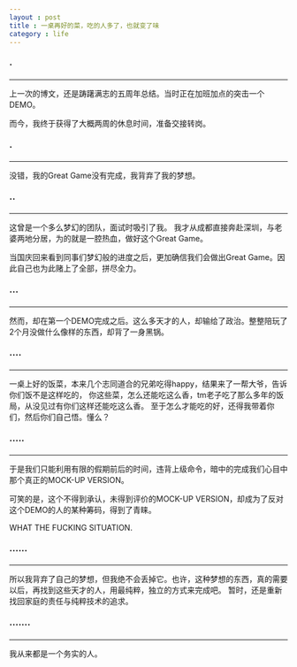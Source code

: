 ```yaml
---
layout : post
title : 一桌再好的菜，吃的人多了，也就变了味
category : life
---
```


### ·
---
上一次的博文，还是踌躇满志的五周年总结。当时正在加班加点的突击一个DEMO。

而今，我终于获得了大概两周的休息时间，准备交接转岗。

### ·
---
没错，我的Great Game没有完成，我背弃了我的梦想。

### ··
---
这曾是一个多么梦幻的团队，面试时吸引了我。
我才从成都直接奔赴深圳，与老婆两地分居，为的就是一腔热血，做好这个Great Game。

当国庆回来看到同事们梦幻般的进度之后，更加确信我们会做出Great Game。因此自己也为此赌上了全部，拼尽全力。

### ···
---
然而，却在第一个DEMO完成之后。这么多天才的人，却输给了政治。整整陪玩了2个月没做什么像样的东西，却背了一身黑锅。

### ····
---
一桌上好的饭菜，本来几个志同道合的兄弟吃得happy，结果来了一帮大爷，告诉你们饭不是这样吃的，
你这些菜，怎么还能吃这么香，tm老子吃了那么多年的饭局，从没见过有你们这样还能吃这么香。
至于怎么才能吃的好，还得我带着你们，然后你们自己悟。懂么？

### ·····
---
于是我们只能利用有限的假期前后的时间，违背上级命令，暗中的完成我们心目中那个真正的MOCK-UP VERSION。

可笑的是，这个不得到承认，未得到评价的MOCK-UP VERSION，却成为了反对这个DEMO的人的某种筹码，得到了青睐。

WHAT THE FUCKING SITUATION.

### ······
---
所以我背弃了自己的梦想，但我绝不会丢掉它。也许，这种梦想的东西，真的需要以后，再找到这些天才的人，用最纯粹，独立的方式来完成吧。
暂时，还是重新找回家庭的责任与纯粹技术的追求。

### ·······
---
我从来都是一个务实的人。

